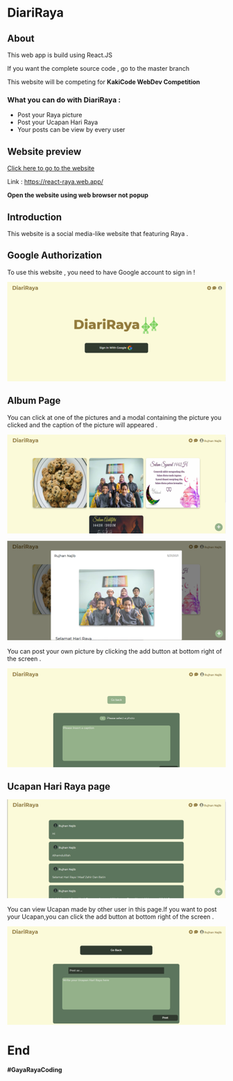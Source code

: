 # DiariRaya

## About

This web app is build using React.JS

If you want the complete source code , go to the master branch

This website will be competing for **KakiCode WebDev Competition**

### What you can do with DiariRaya :

- Post your Raya picture
- Post your Ucapan Hari Raya
- Your posts can be view by every user

## Website preview



[Click here to go to the website](https://react-raya.web.app/)

Link : https://react-raya.web.app/

**Open the website using web browser not popup**



## Introduction

This website is a social media-like website that featuring Raya .

## Google Authorization

To use this website , you need to have Google account to sign in !

![homepage picture with google auth](/readmeimages/homepage.png)

## Album Page 

You can click at one of the pictures and a modal containing the picture you clicked and the caption of the picture will appeared .

![collection of uploaded photos](/readmeimages/albumpage.png)

![A modal will appear when you click the picture](/readmeimages/modalpic.png)

You can post your own picture by clicking the add button at bottom right of the screen .

![You can upload your picture here !](/readmeimages/postphotopic.png)

## Ucapan Hari Raya page

![collection of Ucapan Hari Raya](/readmeimages/ucapanpic.png)

You can view Ucapan made by other user in this page.If you want to post your Ucapan,you can click the add button at bottom right of the screen .

![You can upload your ucapan here !](/readmeimages/postucapanpic.png)

# End

**#GayaRayaCoding**
